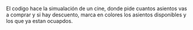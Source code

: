El codigo hace la simualación de un cine, donde pide cuantos asientos vas a comprar y si hay descuento, marca en colores los asientos disponibles y los que ya estan ocuapdos.
